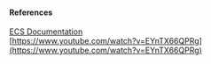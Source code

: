 #### References

[ECS Documentation](https://github.com/Unity-Technologies/EntityComponentSystemSamples/blob/master/Documentation/index.md) <br>
[https://www.youtube.com/watch?v=EYnTX66QPRg](https://www.youtube.com/watch?v=EYnTX66QPRg) <br>
